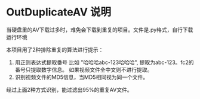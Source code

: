 # OutDuplicateAV 说明

当硬盘里的AV下载过多时，难免会下载到重复的项目。文件是.py格式，自行下载运行环境

本项目用了2种排除重复的算法进行提示：
1. 用正则表达式提取番号 比如 "哈哈哈abc-123哈哈哈", 提取为abc-123。fc2的番号只提取数字信息。
如果视频文件全中文则不进行提取。
2. 识别视频文件的MD5信息，当MD5相同视为同一个文件。

经过上面2种方式识别，能过滤出95%的重复AV文件。
